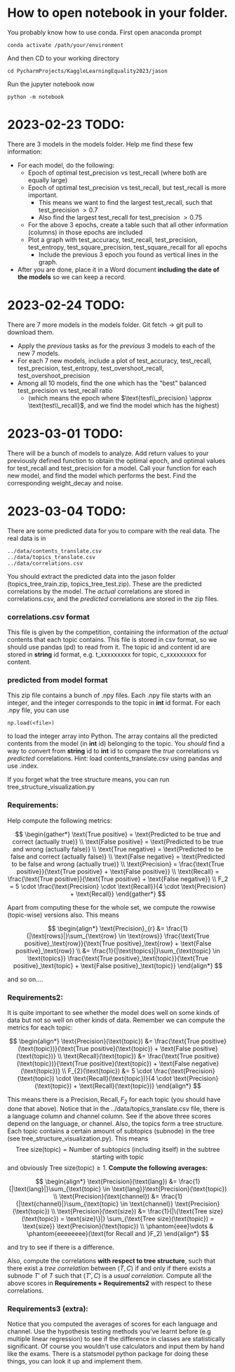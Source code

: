 # How to open notebook in your folder.

You probably know how to use conda. First open anaconda prompt

    conda activate /path/your/environment

And then CD to your working directory

    cd PycharmProjects/KaggleLearningEquality2023/jason

Run the jupyter notebook now

    python -m notebook


# 2023-02-23 TODO:

There are 3 models in the models folder. Help me find these few information:
* For each model, do the following:
    * Epoch of optimal test_precision vs test_recall (where both are equally large)
    * Epoch of optimal test_precision vs test_recall, but test_recall is more important.
        * This means we want to find the largest test_recall, such that test_precision $>0.7$
        * Also find the largest test_recall for test_precision $>0.75$
    * For the above 3 epochs, create a table such that all other information (columns) in those epochs are included
    * Plot a graph with test_accuracy, test_recall, test_precision, test_entropy, test_square_precision, test_square_recall for all epochs
        * Include the previous 3 epoch you found as vertical lines in the graph.
* After you are done, place it in a Word document **including the date of the models** so we can keep a record.

# 2023-02-24 TODO:

There are 7 more models in the models folder. Git fetch -> git pull to download them.
* Apply the *previous* tasks as for the *previous* 3 models to each of the new 7 models.
* For each 7 new models, include a plot of test_accuracy, test_recall, test_precision, test_entropy, test_overshoot_recall, test_overshoot_precision
* Among all 10 models, find the one which has the "best" balanced test_precision vs test_recall ratio
    * (which means the epoch where $\text{test\\_precision} \approx \text{test\\_recall}$, and we find the model which has the highest)
    
# 2023-03-01 TODO:

There will be a bunch of models to analyze. Add return values to your previously defined function to obtain the optimal epoch, and optimal values for test_recall and test_precision for a model. Call your function for each new model, and find the model which performs the best. Find the corresponding weight_decay and noise.

# 2023-03-04 TODO:
There are some predicted data for you to compare with the real data. The real data is in 

    ../data/contents_translate.csv
    ../data/topics_translate.csv
    ../data/correlations.csv

You should extract the predicted data into the jason folder (topics_tree_train.zip, topics_tree_test.zip). These are the predicted correlations by the model. The *actual* correlations are stored in correlations.csv, and the *predicted* correlations are stored in the zip files. 

### correlations.csv format
This file is given by the competition, containing the information of the *actual* contents that each topic contains. This file is stored in csv format, so we should use pandas (pd) to read from it. The topic id and content id are stored in **string** id format, e.g. t_xxxxxxxxx for topic, c_xxxxxxxxx for content. 

### predicted from model format
This zip file contains a bunch of .npy files. Each .npy file starts with an integer, and the integer corresponds to the topic in **int** id format. For each .npy file, you can use

    np.load(<file>)
    
to load the integer array into Python. The array contains all the predicted contents from the model (in **int** id) belonging to the topic. You *should* find a way to convert from **string** id to **int** id to compare the *true* correlations vs *predicted* correlations. Hint: load contents_translate.csv using pandas and use .index.

If you forget what the tree structure means, you can run tree_structure_visualization.py

### Requirements:
Help compute the following metrics:

$$
\begin{gather*}
\text{True positive} = \text{Predicted to be true and correct (actually true)}   \\
\text{False positive} = \text{Predicted to be true and wrong (actually false)}   \\
\text{True negative} = \text{Predicted to be false and correct (actually false)}   \\
\text{False negative} = \text{Predicted to be false and wrong (actually true)}   \\
\text{Precision} = \frac{\text{True positive}}{\text{True positive} + \text{False positive}}   \\
\text{Recall} = \frac{\text{True positive}}{\text{True positive} + \text{False negative}}   \\
F_2 = 5 \cdot \frac{\text{Precision} \cdot \text{Recall}}{4 \cdot \text{Precision} + \text{Recall}}
\end{gather*}
$$

Apart from computing these for the whole set, we compute the rowwise (topic-wise) versions also. This means

$$
\begin{align*}
\text{Precision}_{r} &= \frac{1}{|\text{rows}|}\sum_{\text{row} \in \text{rows}} \frac{\text{True positive}_\text{row}}{\text{True positive}_\text{row} + \text{False positive}_\text{row}} \\
&= \frac{1}{|\text{topics}|}\sum_{\text{topic} \in \text{topics}} \frac{\text{True positive}_\text{topic}}{\text{True positive}_\text{topic} + \text{False positive}_\text{topic}}
\end{align*}
$$

and so on....

### Requirements2:
It is quite important to see whether the model does well on some kinds of data but not so well on other kinds of data. Remember we can compute the metrics for each topic:

$$
\begin{align*}
\text{Precision}(\text{topic}) &= \frac{\text{True positive}(\text{topic})}{\text{True positive}(\text{topic}) + \text{False positive}(\text{topic})}   \\
\text{Recall}(\text{topic}) &= \frac{\text{True positive}(\text{topic})}{\text{True positive}(\text{topic}) + \text{False negative}(\text{topic})}   \\
F_{2}(\text{topic}) &= 5 \cdot \frac{\text{Precision}(\text{topic}) \cdot \text{Recall}(\text{topic})}{4 \cdot \text{Precision}(\text{topic}) + \text{Recall}(\text{topic})}
\end{align*}
$$

This means there is a $\text{Precision}, \text{Recall}, F_2$ for each topic (you should have done that above). Notice that in the ../data/topics_translate.csv file, there is a language column and channel column. See if the above three scores depend on the language, or channel. Also, the topics form a tree structure. Each topic contains a certain amount of subtopics (subnode) in the tree (see tree_structure_visualization.py). This means
$$\text{Tree size}(\text{topic}) = \text{Number of subtopics (including itself) in the subtree starting with topic}$$
and obviously $\text{Tree size}(\text{topic}) \geq 1$. **Compute the following averages:**

$$
\begin{align*}
\text{Precision}(\text{lang}) &= \frac{1}{|\text{lang}|}\sum_{\text{topic} \in \text{lang}}\text{Precision}(\text{topic})   \\
\text{Precision}(\text{channel}) &= \frac{1}{|\text{channel}|}\sum_{\text{topic} \in \text{channel}} \text{Precision}(\text{topic}) \\
\text{Precision}(\text{size}) &= \frac{1}{|\{\text{Tree size}(\text{topic}) = \text{size}\}|} \sum_{\text{Tree size}(\text{topic}) = \text{size}} \text{Precision}(\text{topic}) \\
\phantom{eee}\vdots & \phantom{eeeeeeee}(\text{for Recall and }F_2)
\end{align*}
$$

and try to see if there is a difference. 


Also, compute the correlations **with respect to tree structure**, such that there exist a *tree correlation* between $(T,C)$ if and only if there exists a subnode $T'$ of $T$ such that $(T',C)$ is a *usual correlation*. Compute all the above scores in **Requirements + Requirements2** with respect to these correlations.

### Requirements3 (extra):
Notice that you computed the averages of scores for each language and channel. Use the hypothesis testing methods you've learnt before (e.g multiple linear regression) to see if the difference in classes are statistically significant. Of course you wouldn't use calculators and input them by hand like the exams. There is a statsmodel python package for doing these things, you can look it up and implement them.
